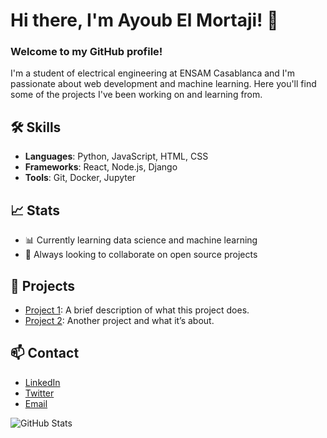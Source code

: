 # Hi there, I'm Ayoub El Mortaji! 👋

### Welcome to my GitHub profile!

I'm a student of electrical engineering at ENSAM Casablanca and I'm passionate about web development and machine learning. Here you'll find some of the projects I've been working on and learning from.

## 🛠 Skills
- **Languages**: Python, JavaScript, HTML, CSS
- **Frameworks**: React, Node.js, Django
- **Tools**: Git, Docker, Jupyter

## 📈 Stats
- 📊 Currently learning data science and machine learning
- 🌱 Always looking to collaborate on open source projects

## 🚀 Projects
- [Project 1](link): A brief description of what this project does.
- [Project 2](link): Another project and what it’s about.

## 📫 Contact
- [LinkedIn](https://www.linkedin.com/in/ayoub-el-mortaji/)
- [Twitter](https://twitter.com/your_twitter_handle)
- [Email](mailto:your_email@example.com)

![GitHub Stats](https://github-readme-stats.vercel.app/api?username=ayoubelmortaji&show_icons=true&theme=radical)

